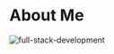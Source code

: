 # About Me
![full-stack-development](https://user-images.githubusercontent.com/105595540/212469547-27e4c290-983d-4544-8266-60efd135ae41.gif)


